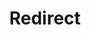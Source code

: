 ﻿---
layout: src/layouts/Redirect.astro
title: Redirect
redirect: /docs/projects/steps/configuration-features/nginx-web-server
pubDate:  2023-01-01
navSearch: false
navSitemap: false
navMenu: false
---
